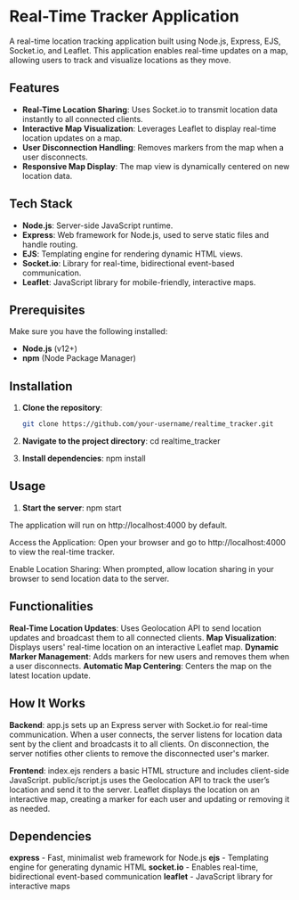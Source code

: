 # Real-Time Tracker Application

A real-time location tracking application built using Node.js, Express, EJS, Socket.io, and Leaflet. This application enables real-time updates on a map, allowing users to track and visualize locations as they move.

## Features

- **Real-Time Location Sharing**: Uses Socket.io to transmit location data instantly to all connected clients.
- **Interactive Map Visualization**: Leverages Leaflet to display real-time location updates on a map.
- **User Disconnection Handling**: Removes markers from the map when a user disconnects.
- **Responsive Map Display**: The map view is dynamically centered on new location data.

## Tech Stack

- **Node.js**: Server-side JavaScript runtime.
- **Express**: Web framework for Node.js, used to serve static files and handle routing.
- **EJS**: Templating engine for rendering dynamic HTML views.
- **Socket.io**: Library for real-time, bidirectional event-based communication.
- **Leaflet**: JavaScript library for mobile-friendly, interactive maps.

## Prerequisites

Make sure you have the following installed:

- **Node.js** (v12+)
- **npm** (Node Package Manager)

## Installation

1. **Clone the repository**:
   ```bash
   git clone https://github.com/your-username/realtime_tracker.git

2. **Navigate to the project directory**:
   cd realtime_tracker

3. **Install dependencies**:
   npm install


## Usage
1. **Start the server**:
    npm start


The application will run on http://localhost:4000 by default.

Access the Application: Open your browser and go to http://localhost:4000 to view the real-time tracker.

Enable Location Sharing: When prompted, allow location sharing in your browser to send location data to the server.


## Functionalities
**Real-Time Location Updates**: Uses Geolocation API to send location updates and broadcast them to all connected clients.
**Map Visualization**: Displays users' real-time location on an interactive Leaflet map.
**Dynamic Marker Management**: Adds markers for new users and removes them when a user disconnects.
**Automatic Map Centering**: Centers the map on the latest location update.


## How It Works
**Backend**:
app.js sets up an Express server with Socket.io for real-time communication.
When a user connects, the server listens for location data sent by the client and broadcasts it to all clients.
On disconnection, the server notifies other clients to remove the disconnected user's marker.

**Frontend**:
index.ejs renders a basic HTML structure and includes client-side JavaScript.
public/script.js uses the Geolocation API to track the user’s location and send it to the server.
Leaflet displays the location on an interactive map, creating a marker for each user and updating or removing it as needed.

## Dependencies
**express** - Fast, minimalist web framework for Node.js
**ejs** - Templating engine for generating dynamic HTML
**socket.io** - Enables real-time, bidirectional event-based communication
**leaflet** - JavaScript library for interactive maps



   
